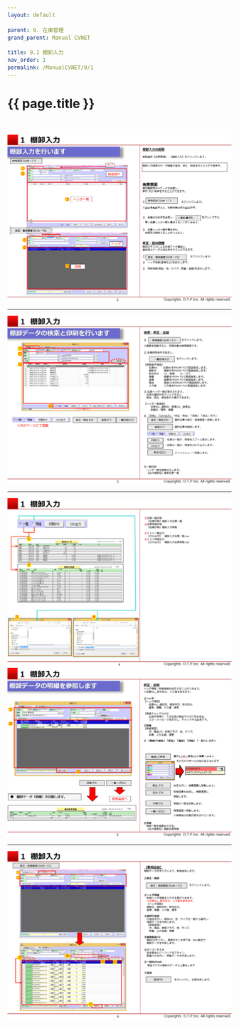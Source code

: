 ```yaml
---
layout: default

parent: 9. 在庫管理
grand_parent: Manual CVNET

title: 9.1 棚卸入力
nav_order: 1
permalink: /ManualCVNET/9/1
---
```


# {{ page.title }} <br/><br/>

<a href="/img/ZaikoKanri/ZK3.PNG" target="_blank">
<img src="/img/ZaikoKanri/ZK3.PNG" alt="login image"></a>

---

<a href="/img/ZaikoKanri/ZK4.PNG" target="_blank">
<img src="/img/ZaikoKanri/ZK4.PNG" alt="login image"></a>

---

<a href="/img/ZaikoKanri/ZK5.PNG" target="_blank">
<img src="/img/ZaikoKanri/ZK5.PNG" alt="login image"></a><a href="/img/

---

<a href="/img/ZaikoKanri/ZK6.PNG" target="_blank">
<img src="/img/ZaikoKanri/ZK6.PNG" alt="login image"></a>

---

<a href="/img/ZaikoKanri/ZK7.PNG" target="_blank">
<img src="/img/ZaikoKanri/ZK7.PNG" alt="login image"></a>
